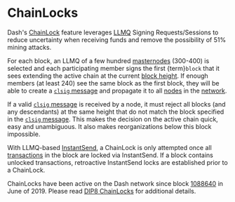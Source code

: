 # ChainLocks

Dash's [ChainLock](../resources/glossary.md#chainlock) feature leverages [LLMQ](../resources/glossary.md#long-living-masternode-quorum) Signing Requests/Sessions to reduce uncertainty when receiving funds and remove the possibility of 51% mining attacks.

For each block, an LLMQ of a few hundred [masternodes](../resources/glossary.md#masternode) (300-400) is selected and each participating member signs the first {term}`block` that it sees extending the active chain at the current [block height](../resources/glossary.md#block-height). If enough members (at least 240) see the same block as the first block, they will be able to create a [`clsig` message](../reference/p2p-network-instantsend-messages.md#clsig) and propagate it to all [nodes](../resources/glossary.md#node) in the [network](../resources/glossary.md#network).

If a valid [`clsig` message](../reference/p2p-network-instantsend-messages.md#clsig) is received by a node, it must reject all blocks (and any descendants) at the same height that do not match the block specified in the [`clsig` message](../reference/p2p-network-instantsend-messages.md#clsig). This makes the decision on the active chain quick, easy and unambiguous. It also makes reorganizations below this block impossible.

With LLMQ-based [InstantSend](../resources/glossary.md#instantsend), a ChainLock is only attempted once all [transactions](../resources/glossary.md#transaction) in the block are locked via InstantSend. If a block contains unlocked transactions, retroactive InstantSend locks are established prior to a ChainLock.

ChainLocks have been active on the Dash network since block <a href="https://insight.dashevo.org/insight/block/00000000000000112e41e4b3afda8b233b8cc07c532d2eac5de097b68358c43e" target="_blank">1088640</a> in June of 2019. Please read [DIP8 ChainLocks](https://github.com/dashpay/dips/blob/master/dip-0008.md) for additional details.

